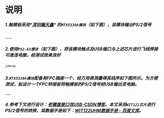 # 说明

##### 1.触摸板采用*<u>深圳翰天鑫</u>* 的`HTX5330A模块`（如下图），该模块输出PS/2信号

​                               <img src="D:\_PersonalProjects\MyTouchPad\0_Tests\1.PS2toUSB\3_附图\HTX5330A.jpg" alt="HTX5330A" style="zoom:25%;" />

##### 2.使用`PS2-A3模块`（如下图），将该模块触点及USB端口与上述芯片进行飞线焊接可直连电脑，经测试效果良好

#####                                                                                                                                                                                <img src="D:\_PersonalProjects\MyTouchPad\0_Tests\1.PS2toUSB\3_附图\PS2-A3.jpg" alt="PS2-A3" style="zoom: 50%;" />

##### 3.`HTX5330A模块`配备有FPC插座一个，经万用表测量得其线序如下图所示。为方便测试，拟设计一个FPC转接板将触摸板的PS/2信号经USB输出至电脑。



<img src="D:\_PersonalProjects\MyTouchPad\0_Tests\1.PS2toUSB\3_附图\FPC线序.jpg" alt="FPC线序" style="zoom:25%;" />

##### 4.参考下文进行设计：[老键盘接口改USB-CSDN博客](https://blog.csdn.net/u012388993/article/details/116649875)。本文采用`WIT122芯片`进行PS/2信号的转换，其数据手册如下：[WIT122UHM数据手册 - 百度文库](https://wenku.baidu.com/view/08846039f28583d049649b6648d7c1c708a10b8a.html?_wkts_=1715262128212)。


